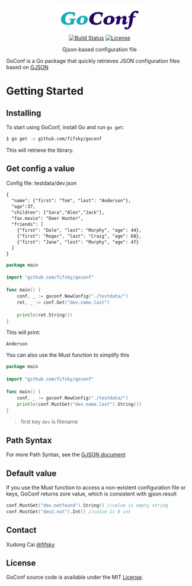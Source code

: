 <p align="center">
<img
    src="logo.png"
    width="240" height="78" border="0" alt="GJSON">
<br>
<a href="https://travis-ci.org/fifsky/goconf"><img src="https://img.shields.io/travis/fifsky/goconf.svg?style=flat-square" alt="Build Status"></a>
<a href="https://github.com/fifsky/goconf" rel="nofollow"><img src="https://camo.githubusercontent.com/c119511be2f77b84fe0d0df8621f32971c239d70/68747470733a2f2f706f7365722e707567782e6f72672f766572792f6672616d65776f726b2f6c6963656e73652e737667" alt="License" data-canonical-src="https://poser.pugx.org/very/framework/license.svg" style="max-width:100%;"></a>
</p>

<p align="center">Gjson-based configuration file</a></p>

GoConf is a Go package that quickly retrieves JSON configuration files based on [GJSON](https://github.com/tidwall/gjson/)

Getting Started
===============

## Installing

To start using GoConf, install Go and run `go get`:

```sh
$ go get -u github.com/fifsky/goconf
```

This will retrieve the library.


## Get config a value

Config file: testdata/dev.json

```
{
  "name": {"first": "Tom", "last": "Anderson"},
  "age":37,
  "children": ["Sara","Alex","Jack"],
  "fav.movie": "Deer Hunter",
  "friends": [
    {"first": "Dale", "last": "Murphy", "age": 44},
    {"first": "Roger", "last": "Craig", "age": 68},
    {"first": "Jane", "last": "Murphy", "age": 47}
  ]
}
```


```go
package main

import "github.com/fifsky/goconf"

func main() {
    conf, _ := goconf.NewConfig("./testdata/")
    ret, _ := conf.Get("dev.name.last")

    println(ret.String())
}
```

This will print:

```
Anderson
```

You can also use the Must function to simplify this

```go
package main

import "github.com/fifsky/goconf"

func main() {
    conf, _ := goconf.NewConfig("./testdata/")
    println(conf.MustGet("dev.name.last").String())
}
```


> first key `dev` is filename

## Path Syntax
For more Path Syntax, see the [GJSON document](https://github.com/tidwall/gjson/blob/master/README.md#path-syntax)

## Default value
If you use the Must function to access a non-existent configuration file or keys, GoConf returns zore value, which is consistent with gjson.result

```go
conf.MustGet("dev.notfound").String() //value is empty string
conf.MustGet("dev2.not").Int() //value is 0 int
```


## Contact
Xudong Cai [@fifsky](https://fifsky.com/)

## License

GoConf source code is available under the MIT [License](/LICENSE).